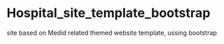 # Hospital_site_template_bootstrap
site based on Medid related themed website template, ussing bootstrap
